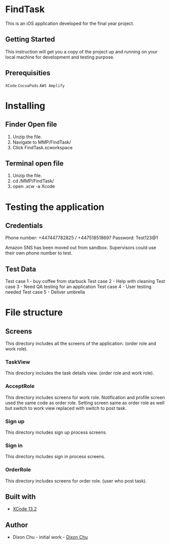 # FindTask
This is an iOS application developed for the final year project.
## Getting Started 
This instruction will get you a copy of the project up and running on your local machine for development and testing purpose.
## Prerequisities
`XCode`
`CocoaPods` 
`AWS Amplify`
# Installing
## Finder Open file
1. Unzip the file.
2. Navigate to MMP/FindTask/
3. Click FindTask.xcworkspace
## Terminal open file
1. Unzip the file.
2. cd <directory>/MMP/FindTask/
3. open *.xcw* -a Xcode

# Testing the application
## Credentials
Phone number: +447447782825 / +447518518697
Password: Test123@1

Amazon SNS has been moved out from sandbox. Supervisors could use their own phone number to test.

## Test Data
Test case 1 - buy coffee from starbuck
Test case 2 - Help with cleaning
Test case 3 - Need QA testing for an application
Test case 4 - User testing needed
Test case 5 - Deliver umbrella

# File structure
## Screens 
This directory includes all the screens of the application. (order role and work role).
### TaskView
This directory includes the task details view. (order role and work role).
### AcceptRole
This directory includes screens for work role. 
Notification and profile screen used the same code as order role.
Setting screen same as order role as well but switch to work view replaced with switch to post task.
### Sign up
This directory includes sign up process screens.
### Sign in
This directory includes sign in process screens.
### OrderRole
This directory includes screens for order role. (user who post task).

## Built with 
- [XCode 13.2](https://apps.apple.com/us/app/xcode/id497799835?mt=12)
## Author
- Dixon Chu - initial work - [Dixon Chu](https://github.com/DixonChu)  
